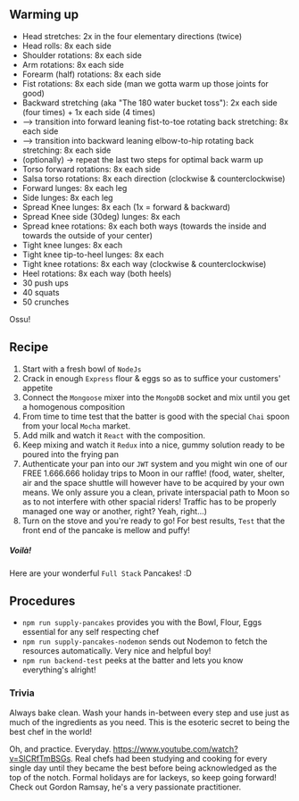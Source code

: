 ## Warming up

* Head stretches: 2x in the four elementary directions (twice)
* Head rolls: 8x each side
* Shoulder rotations: 8x each side
* Arm rotations: 8x each side
* Forearm (half) rotations: 8x each side
* Fist rotations: 8x each side (man we gotta warm up those joints for good)
* Backward stretching (aka "The 180 water bucket toss"): 2x each side (four times) + 1x each side (4 times)
* --> transition into forward leaning fist-to-toe rotating back stretching: 8x each side
* --> transition into backward leaning elbow-to-hip rotating back stretching: 8x each side
* (optionally) -> repeat the last two steps for optimal back warm up
* Torso forward rotations: 8x each side
* Salsa torso rotations: 8x each direction (clockwise & counterclockwise)
* Forward lunges: 8x each leg
* Side lunges: 8x each leg
* Spread Knee lunges: 8x each (1x = forward & backward)
* Spread Knee side (30deg) lunges: 8x each
* Spread knee rotations: 8x each both ways (towards the inside and towards the outside of your center)
* Tight knee lunges: 8x each
* Tight knee tip-to-heel lunges: 8x each
* Tight knee rotations: 8x each way (clockwise & counterclockwise)
* Heel rotations: 8x each way (both heels)
* 30 push ups
* 40 squats
* 50 crunches

Ossu!

## Recipe
1. Start with a fresh bowl of `NodeJs`
2. Crack in enough `Express` flour & eggs so as to suffice your customers' appetite
3. Connect the `Mongoose` mixer into the `MongoDB` socket and mix until you get a homogenous composition
4. From time to time test that the batter is good with the special `Chai` spoon from your local `Mocha` market.
5. Add milk and watch it `React` with the composition.
6. Keep mixing and watch it `Redux` into a nice, gummy solution ready to be poured into the frying pan
7. Authenticate your pan into our `JWT` system and you might win one of our FREE 1.666.666 holiday trips to Moon in our raffle! 
(food, water, shelter, air and the space shuttle will however have to be acquired by your own means. We only assure you a clean, private interspacial path to Moon so as to not interfere with other spacial riders! Traffic has to be properly managed one way or another, right? Yeah, right...)
8. Turn on the stove and you're ready to go! For best results, `Test` that the front end of the pancake is mellow and puffy!

##### Voilà!  

Here are your wonderful `Full Stack` Pancakes! :D

## Procedures
* `npm run supply-pancakes` provides you with the Bowl, Flour, Eggs essential for any self respecting chef
* `npm run supply-pancakes-nodemon` sends out Nodemon to fetch the resources automatically. Very nice and helpful boy!
* `npm run backend-test` peeks at the batter and lets you know everything's alright!

### Trivia

Always bake clean. Wash your hands in-between every step and use just as much of the ingredients as you need. This is the esoteric secret to being the best chef in the world!

Oh, and practice. Everyday. https://www.youtube.com/watch?v=SlCRfTmBSGs. Real chefs had been studying and cooking for every single day until they became the best before being acknowledged as the top of the notch. Formal holidays are for lackeys, so keep going forward! Check out Gordon Ramsay, he's a very passionate practitioner.